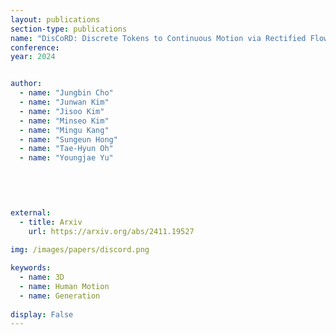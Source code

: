 ```yaml
---
layout: publications
section-type: publications
name: "DisCoRD: Discrete Tokens to Continuous Motion via Rectified Flow Decoding"
conference: 
year: 2024


author:
  - name: "Jungbin Cho"
  - name: "Junwan Kim"
  - name: "Jisoo Kim"
  - name: "Minseo Kim"
  - name: "Mingu Kang"
  - name: "Sungeun Hong"
  - name: "Tae-Hyun Oh"
  - name: "Youngjae Yu"
  


  
  
external:
  - title: Arxiv
    url: https://arxiv.org/abs/2411.19527
    
img: /images/papers/discord.png

keywords:
  - name: 3D
  - name: Human Motion
  - name: Generation
  
display: False
---
```

